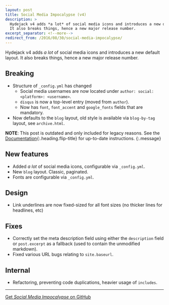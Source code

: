 ```yaml
---
layout: post
title: Social Media Impocalypse (v4)
description: >
  Hydejack v4 adds *a lot* of social media icons and introduces a new default layout.
  It also breaks things, hence a new major release number.
excerpt_separator: <!--more-->
redirect_from: /2016/08/30/social-media-impocalypse/
---
```


Hydejack v4 adds *a lot* of social media icons and introduces a new default layout.
It also breaks things, hence a new major release number.

## Breaking
* Structure of `_config.yml` has changed
  * Social media usernames are now located under `author: social: <platform>: <username>`.
  * `disqus` is now a top-level entry (moved from `author`).
  * Now has `font`, `font_accent` and `google_fonts` fields that are mandatory.
* Now defaults to the `blog` layout, old style is available via `blog-by-tag` layout, see `archive.html`.

<!--more-->

**NOTE**: This post is outdated and only included for legacy reasons.
See the [Documentation][docs]{:.heading.flip-title} for up-to-date instructions.
{:.message}

## New features
* Added *a lot* of social media icons, configurable via `_config.yml`.
* New `blog` layout. Classic, paginated.
* Fonts are configurable via `_config.yml`.

## Design
* Link underlines are now fixed-sized for all font sizes (no thicker lines for headlines, etc)

## Fixes
* Correctly set the meta description field using either the `description` field or `post.excerpt` as a fallback (used
  to contain the unmodified markdown).
* Fixed various URL bugs relating to `site.baseurl`.

## Internal
* Refactoring, preventing code duplications, heavier usage of `includes`.

***

[Get *Social Media Impocalypse* on GitHub](https://github.com/qwtel/hydejack/releases/tag/v4.0.0)


[docs]: ../../docs/8.1.0-beta.0/README.md
